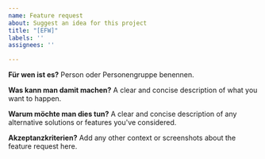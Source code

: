 ```yaml
---
name: Feature request
about: Suggest an idea for this project
title: "[EFW]"
labels: ''
assignees: ''

---
```


**Für wen ist es?**
Person oder Personengruppe benennen.

**Was kann man damit machen?**
A clear and concise description of what you want to happen.

**Warum möchte man dies tun?**
A clear and concise description of any alternative solutions or features you've considered.

**Akzeptanzkriterien?**
Add any other context or screenshots about the feature request here.

